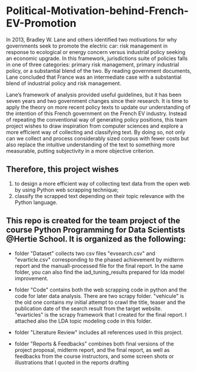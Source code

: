 # Political-Motivation-behind-French-EV-Promotion

In 2013, Bradley W. Lane and others identified two motivations for why governments seek to promote the electric car: risk management in response to ecological or energy concern versus industrial policy seeking an economic upgrade. In this framework, jurisdictions suite of policies falls in one of three categories: primary risk management, primary industrial policy, or a substantial blend of the two. By reading government documents, Lane concluded that France was an intermediate case with a substantial blend of industrial policy and risk management.

Lane’s framework of analysis provided useful guidelines, but it has been seven years and two government changes since their research. It is time to apply the theory on more recent policy texts to update our understanding of the intention of this French government on the French EV industry. Instead of repeating the conventional way of generating policy positions, this team project wishes to draw inspiration from computer sciences and explore a more efficient way of collecting and classifying text. By doing so, not only can we collect and process considerably sized corpus with fewer costs but also replace the intuitive understanding of the text to something more measurable, putting subjectivity in a more objective criterion. 

## Therefore, this project wishes
1. to design a more efficient way of collecting text data from the open web by using Python web scrapping technique;
2. classify the scrapped text depending on their topic relevance with the Python language. 

## This repo is created for the team project of the course Python Programming for Data Scientists @Hertie School. It is organized as the following:
* folder "Dataset" collects two csv files "evsearch.csv" and "evarticle.csv" corresponding to the phased achievement by midterm report and the manuall-processed file for the final report. In the same folder, you can also find the iad_tuning_results prepared for lda model improvement. 

* folder "Code" contains both the web scrapping code in python and the code for later data analysis. There are two scrapy folder. "vehicule" is the old one contains my initial attempt to crawl the title, teaser and the publication date of the search result from the target website. "evarticles" is the scrapy framework that I created for the final report. I attached also the LDA topic modeling code in this folder. 

* folder "Literature Review" includes all references used in this project.

* folder "Reports & Feedbacks" combines both final versions of the project proposal, midterm report, and the final report, as well as feedbacks from the course instructors, and some screen shots or illustrations that I quoted in the reports drafting 

